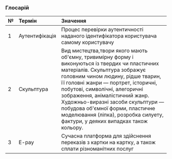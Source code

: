 ### Глосарій
|№ | Термін | Значення | 
|:-------|:------------|:-------------|
|1|Аутентифікація| Процес перевірки аутентичності наданого ідентифікатора користувача самому користувачу|
|2|Скульптура|  Вид мистецтва,твори якого мають об'ємну, тривимірну форму і виконуються із твердих чи пластичних матеріалів. Скульптура зображує головним чином людину, рідше тварин, її головні жанри — портрет, історичні, побутові, символічні, алегоричні зображення, анімалістичний жанр. Художньо-виразні засоби скульптури — побудова об'ємної форми, пластичне моделювання (ліпка), розробка силуету, фактури, у деяких випадках також кольору.|
|3|E-pay| Сучасна платформа для здійснення переказів з картки на картку, а також сплати різноманітних послуг |
